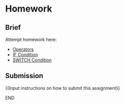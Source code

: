 # Homework

## Brief

Attempt homework here:

- [Operators](./src/homework/operators.js)
- [IF Condition](./src/homework/if-condition.js)
- [SWITCH Condition](./src/homework//switch-condition.js)

## Submission

{{Input instructions on how to submit this assignment}}

END